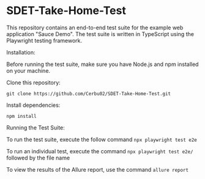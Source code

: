 # SDET-Take-Home-Test

This repository contains an end-to-end test suite for the example web application "Sauce Demo". The test suite is written in TypeScript using the Playwright testing framework.


Installation:

Before running the test suite, make sure you have Node.js and npm installed on your machine.


Clone this repository:

```git clone https://github.com/Cerbu02/SDET-Take-Home-Test.git```


Install dependencies:

```npm install```


Running the Test Suite:

To run the test suite, execute the follow command ```npx playwright test e2e```

To run an individual test, execute the command ```npx playwright test e2e/``` followed by the file name

To view the results of the Allure report, use the command ```allure report```
